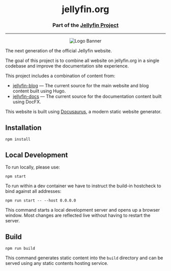 <h1 align="center">jellyfin.org</h1>
<h3 align="center">Part of the <a href="https://jellyfin.org">Jellyfin Project</a></h3>

---

<p align="center">
<img alt="Logo Banner" src="https://raw.githubusercontent.com/jellyfin/jellyfin-ux/master/branding/SVG/banner-logo-solid.svg?sanitize=true"/>
</p>

The next generation of the official Jellyfin website.

The goal of this project is to combine all website on jellyfin.org in a single codebase and improve the documentation site experience.

This project includes a combination of content from:

- [jellyfin-blog](https://github.com/jellyfin/jellyfin-blog) &mdash; The current source for the main website and blog content built using Hugo.
- [jellyfin-docs](https://github.com/jellyfin/jellyfin-docs) &mdash; The current source for the documentation content built using DocFX.

This website is built using [Docusaurus](https://docusaurus.io/), a modern static website generator.

## Installation

```console
npm install
```

## Local Development

To run locally, please use:

```console
npm start
```

To run within a dev container we have to instruct the build-in hostcheck to bind against all addresses:

```console
npm run start -- --host 0.0.0.0
```

This command starts a local development server and opens up a browser window. Most changes are reflected live without having to restart the server.

## Build

```console
npm run build
```

This command generates static content into the `build` directory and can be served using any static contents hosting service.

